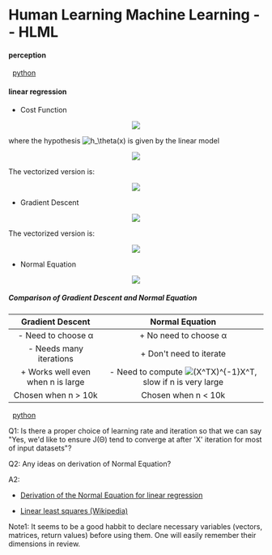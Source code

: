 # Human Learning Machine Learning -- HLML
#### perception 
&nbsp; [python](https://github.com/zjn0505/ML/blob/master/Python/perceptron.py)

#### linear regression
- Cost Function

<p align="center">
  <img src="http://www.sciweavers.org/upload/Tex2Img_1492693028/render.png"/>
  <!-- J(\theta)=\frac{1}{2m}\sum_{i=1}^{m}(h_\theta(x^{(i)})-y^{(i)})^2 -->
</p>


where the hypothesis ![h_\theta(x)](http://www.sciweavers.org/upload/Tex2Img_1492693075/render.png) is given by the linear model

<p align="center">
  <img src="http://www.sciweavers.org/upload/Tex2Img_1492692889/render.png"/>
  <!-- h_\theta(x)=\theta^Tx=\theta_0+\theta_1x_1+...+\theta_nx_n  -->
</p>

The vectorized version is:

<p align="center">
  <img src="http://www.sciweavers.org/upload/Tex2Img_1492747002/render.png"/>
  <!-- J(\theta)=\frac{1}{2m}(X\theta-\overrightarrow{y})^T(X\theta-\overrightarrow{y})  -->
</p>

- Gradient Descent

<p align="center">
  <img src="http://www.sciweavers.org/upload/Tex2Img_1492581297/render.png"/>
  <!--- (\theta_j := \theta_j - \alpha \frac{1}{m}\sum_{i=1}^{m}(h_\theta(x^{(i)}-y^{(i)})x_j^{(i)})) -->
</p>


The vectorized version is:

<p align="center">
  <img src="http://www.sciweavers.org/upload/Tex2Img_1492747223/render.png"/>
  <!-- \theta := \theta-\frac{\alpha}{m}X^T(X\theta-\overrightarrow{y})  -->
</p>

- Normal Equation

<p align="center">
  <img src="http://www.sciweavers.org/upload/Tex2Img_1492694590/render.png"/>
  <!--- \theta=(X^TX)^{-1}X^T \overrightarrow{y}  -->
</p>

##### Comparison of Gradient Descent and Normal Equation

| Gradient Descent                    | Normal Equation           |
| :---:                               | :----:                    |
| \- Need to choose α                 | \+ No need to choose α    |
| \- Needs many iterations            | \+ Don't need to iterate  |
| \+ Works well even when n is large  | \- Need to compute ![(X^TX)^{-1}X^T](http://www.sciweavers.org/upload/Tex2Img_1492695138/render.png), slow if n is very large |
| Chosen when n > 10k                 | Chosen when n < 10k       |


&nbsp; [python](https://github.com/zjn0505/ML/blob/master/Python/gradient_descent.py)

Q1: Is there a proper choice of learning rate and iteration so that we can say "Yes, we'd like to ensure J(Θ) tend to converge at after 'X' iteration for most of input datasets"?

Q2: Any ideas on derivation of Normal Equation?

A2:
- [Derivation of the Normal Equation for linear regression](http://eli.thegreenplace.net/2014/derivation-of-the-normal-equation-for-linear-regression)

- [Linear least squares (Wikipedia)](https://en.wikipedia.org/wiki/Linear_least_squares_(mathematics))

Note1: It seems to be a good habbit to declare necessary variables (vectors, matrices, return values) before using them. One will easily remember their dimensions in review.

<!--- LaTeX generated in http://www.sciweavers.org/free-online-latex-equation-editor -->
